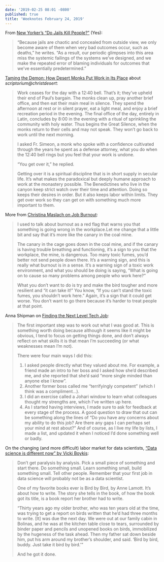 ```yaml
---
date: '2019-02-25 08:01 -0800'
published: true
title: 'Weeknotes February 24, 2019'
---
```

From [New Yorker’s “Do Jails Kill People?”](https://www.newyorker.com/books/under-review/do-jails-kill-people) (Yes):

> “Because jails are chaotic and concealed from outside view, we only become aware of them when very bad outcomes occur, such as deaths,” he writes. “As a result, our periodic glimpses into this area miss the systemic failings of the systems we’ve designed, and we make the repeated error of blaming individuals for outcomes that we’ve essentially predetermined.”

[Taming the Demon: How Desert Monks Put Work in Its Place](https://www.commonwealmagazine.org/taming-demon) about _scriptorium@christdesert_:

> Work ceases for the day with a 12:40 bell. That’s it; they’ve upheld their end of Paul’s bargain. The monks clean up, pray another brief office, and then eat their main meal in silence. They spend the afternoon at rest or in silent prayer, eat a light meal, and enjoy a brief recreation period in the evening. The final office of the day, entirely in Latin, concludes by 8:00 in the evening with a ritual of sprinkling the community with holy water. Thus begins the Great Silence, when the monks return to their cells and may not speak. They won’t go back to work until the next morning.
>
> I asked Fr. Simeon, a monk who spoke with a confidence cultivated through the years he spent as a defense attorney, what you do when the 12:40 bell rings but you feel that your work is undone.
>
> “You get over it,” he replied.
>
> Getting over it is a spiritual discipline that is in short supply in secular life. It’s what makes the paradoxical but deeply humane approach to work at the monastery possible. The Benedictines who live in the canyon keep strict watch over their time and attention. Doing so keeps their desires in order. But it also keeps labor within limits. They get over work so they can get on with something much more important to them.

More from [Christina Maslach on Job Burnout](https://itrevolution.com/understanding-job-burnout-christina-maslach/):

> I used to talk about burnout as a red flag that warns you that something is going wrong in the workplace.Let me change that a little bit and say that it’s more like the canary in the coal mine.
>
> The canary in the cage goes down in the coal mine, and if the canary is having trouble breathing and functioning, it’s a sign to you that the workplace, the mine, is dangerous. Too many toxic fumes, you’d better not send people down there. It’s a warning sign, and this is really what burnout is in a sense. It’s a warning sign of a toxic work environment, and what you should be doing is saying, “What is going on to cause so many problems among people who work here?”
>
> What you don’t want to do is try and make the bird tougher and more resilient and “it can take it!” You know, “If you can’t stand the toxic fumes, you shouldn’t work here.” Again, it’s a sign that it could get worse. You don’t want to go there because it’s harder to treat people at that point.

Anna Shipman on [Finding the Next Level Tech Job](https://www.annashipman.co.uk/jfdi/finding-next-level-job.html):

<blockquote markdown=“1”>

The first important step was to work out what I was good at. This is something worth doing because although it seems like it might be obvious, I tend to focus on getting things done, and don’t always reflect on what skills it is that mean I’m succeeding (or what weaknesses mean I’m not).

There were four main ways I did this:

1. I asked people directly what they valued about me. For example, a friend made an intro to her boss and I asked how she’d described me, and she reported that she’d said “more single minded than anyone else I know”.
2. Another former boss called me “terrifyingly competent” (which I think was a compliment…).
3. I did an exercise called a Johari window to learn what colleagues thought my strengths are, which I’ve written up here.
4. As I started having interviews, I made sure to ask for feedback at every stage of the process. A good question to draw that out can be something along the lines of “Do you have any concerns about my ability to do this job? Are there any gaps I can perhaps set your mind at rest about?”
And of course, as I live my life by lists, I made a list, and updated it when I noticed I’d done something well or badly.

</blockquote>

On the changing (and more difficult) labor market for data scientists, [“Data science is different now” by Vicki Boykis](https://veekaybee.github.io/2019/02/13/data-science-is-different/):

> Don’t get paralysis by analysis. Pick a small piece of something and start there. Do something small. Learn something small, build something small. Tell other people. Remember that your first job in data science will probably not be as a data scientist.
>
> One of my favorite books ever is Bird by Bird, by Anne Lamott. It’s about how to write. The story she tells in the book, of how the book got its title, is a book report her brother had to write.
>
> “Thirty years ago my older brother, who was ten years old at the time, was trying to get a report on birds written that he’d had three months to write. [It] was due the next day. We were out at our family cabin in Bolinas, and he was at the kitchen table close to tears, surrounded by binder paper and pencils and unopened books on birds, immobilized by the hugeness of the task ahead. Then my father sat down beside him, put his arm around my brother’s shoulder, and said. ‘Bird by bird, buddy. Just take it bird by bird.’”
>
> And he got it done.


